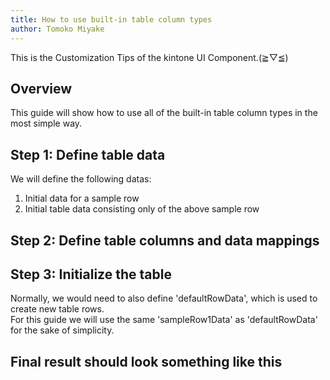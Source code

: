 ```yaml
---
title: How to use built-in table column types
author: Tomoko Miyake
---
```


This is the Customization Tips of the kintone UI Component.(≧▽≦)

<!--truncate-->

## Overview

This guide will show how to use all of the built-in table column types in the most simple way.

## Step 1: Define table data

We will define the following datas: <br/>

1. Initial data for a sample row
2. Initial table data consisting only of the above sample row

<script src="https://gist.github.com/trinhhunganh/66968c27af6a80baafc4913ad7a316aa.js"></script>

## Step 2: Define table columns and data mappings

<script src="https://gist.github.com/trinhhunganh/43816cb66edf1974382cc12a216df5c3.js"></script>

## Step 3: Initialize the table

Normally, we would need to also define 'defaultRowData', which is used to create new table rows. <br />
For this guide we will use the same 'sampleRow1Data' as 'defaultRowData' for the sake of simplicity.
<script src="https://gist.github.com/trinhhunganh/9a1f79bfa2d81f2351b5c0789c02f84d.js"></script>

## Final result should look something like this

<script src="https://gist.github.com/trinhhunganh/dc13f5625d10919200aa99d12e9826c8.js"></script>
